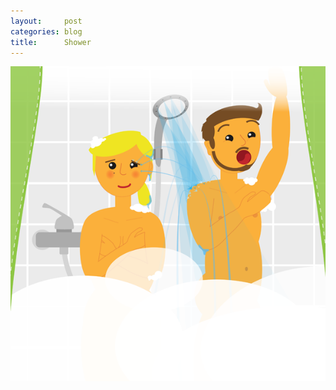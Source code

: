 ```yaml
---
layout:     post
categories: blog
title:      Shower
---
```


<a href="http://sebastiankessler.com/img/blog-posts/shower-original.png">
  <img src="/img/blog-posts/shower-preview.png" alt="Shower">
</a>